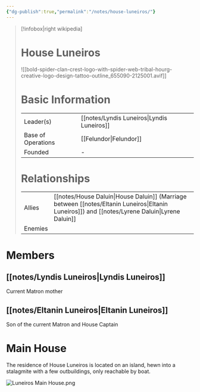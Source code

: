 ```yaml
---
{"dg-publish":true,"permalink":"/notes/house-luneiros/"}
---
```


> [!infobox|right wikipedia]
> # House Luneiros
> ![[bold-spider-clan-crest-logo-with-spider-web-tribal-hourg-creative-logo-design-tattoo-outline_655090-2125001.avif]]
># Basic Information
>| | |
>| --- | --- |
>| Leader(s) | [[notes/Lyndis Luneiros\|Lyndis Luneiros]] |
>| Base of Operations | [[Felundor\|Felundor]] |
>| Founded | - |
> # Relationships
> | | |
>| --- | --- |
>| Allies | [[notes/House Daluin\|House Daluin]] (Marriage between [[notes/Eltanin Luneiros\|Eltanin Luneiros]]) and [[notes/Lyrene Daluin\|Lyrene Daluin]] |
>| Enemies | |

# Members
## [[notes/Lyndis Luneiros\|Lyndis Luneiros]]
Current Matron mother
## [[notes/Eltanin Luneiros\|Eltanin Luneiros]]
Son of the current Matron and House Captain

# Main House
The residence of House Luneiros is located on an island, hewn into a stalagmite with a few outbuildings, only reachable by boat.

![Luneiros Main House.png](/img/user/images/Luneiros%20Main%20House.png)